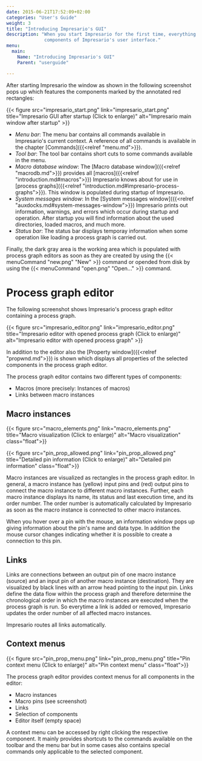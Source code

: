 ```yaml
---
date: 2015-06-21T17:52:09+02:00
categories: "User's Guide"
weight: 3
title: "Introducing Impresario's GUI"
description: "When you start Impresario for the first time, everything is new. Here you find a short introduction to the most important
              components of Impresario's user interface."
menu: 
  main:
    Name: "Introducing Impresario's GUI"
    Parent: "userguide"

---
```


After starting Impresario the window as shown in the following screenshot pops up which features the components marked by the annotated red rectangles:

{{< figure src="impresario_start.png" link="impresario_start.png" title="Impresario GUI after startup (Click to enlarge)" 
    alt="Impresario main window after startup" >}}

* *Menu bar*: The menu bar contains all commands available in Impresario's current context. A reference of all commands is available in the chapter 
  [Commands]({{<relref "menu.md">}}).
* *Tool bar*: The tool bar contains short cuts to some commands available in the menu.
* *Macro database window*: The [Macro database window]({{<relref "macrodb.md">}}) provides all [macros]({{<relref "introduction.md#macros">}}) Impresario 
  knows about for use in [process graphs]({{<relref "introduction.md#impresario-process-graphs">}}). This window is populated during startup of Impresario.
* *System messages window*: In the [System messages window]({{<relref "auxdocks.md#system-messages-window">}}) Impresario prints out information, warnings, and 
  errors which occur during startup and operation. After startup you will find information about the used directories, loaded macros, and much more.
* *Status bar*: The status bar displays temporay information when some operation like loading a process graph is carried out.

Finally, the dark gray area is the working area which is populated with process graph editors as soon as they are created by using the {{< menuCommand "new.png" "New" >}}
command or opended from disk by using the {{< menuCommand "open.png" "Open..." >}} command.

# Process graph editor
The following screenshot shows Impresario's process graph editor containing a process graph.

{{< figure src="impresario_editor.png" link="impresario_editor.png" title="Impresario editor with opened process graph (Click to enlarge)" 
    alt="Impresario editor with opened process graph" >}}

In addition to the editor also the [Property window]({{<relref "propwnd.md">}}) is shown which displays all properties of the selected components in 
the process graph editor.

The process graph editor contains two different types of components:

* Macros (more precisely: Instances of macros)
* Links between macro instances

## Macro instances
{{< figure src="macro_elements.png" link="macro_elements.png" title="Macro visualization (Click to enlarge)" 
    alt="Macro visualization" class="float">}}
    
{{< figure src="pin_prop_allowed.png" link="pin_prop_allowed.png" title="Detailed pin information (Click to enlarge)" 
    alt="Detailed pin information" class="float">}}
    
Macro instances are visualized as rectangles in the process graph editor. In general, a macro instance has (yellow) input pins and (red) output pins to connect the macro instance
to different macro instances. Further, each macro instance displays its name, its status and last execution time, and its order number. The order number is automatically
calculated by Impresario as soon as the macro instance is connected to other macro instances. 

When you hover over a pin with the mouse, an information window pops up giving information about the pin's name and data type. In addition the mouse cursor changes indicating whether
it is possible to create a connection to this pin.
  
## Links
Links are connections between an output pin of one macro instance (source) and an input pin of another macro instance (destination). They are visualized by black lines 
with an arrow head pointing to the input pin. Links define the data flow within the process graph and therefore determine the chronological order in which the macro instances
are executed when the process graph is run. So everytime a link is added or removed, Impresario updates the order number of all affected macro instances.

Impresario routes all links automatically.

## Context menus
{{< figure src="pin_prop_menu.png" link="pin_prop_menu.png" title="Pin context menu (Click to enlarge)" 
    alt="Pin context menu" class="float">}}
    
The process graph editor provides context menus for all components in the editor:
    
* Macro instances
* Macro pins (see screenshot)
* Links
* Selection of components
* Editor itself (empty space)

A context menu can be accessed by right clicking the respective component. It mainly provides shortcuts to the commands available on the toolbar and the menu bar but in some 
cases also contains special commands only applicable to the selected component.

